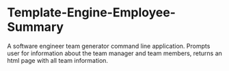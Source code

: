 # Template-Engine-Employee-Summary
A software engineer team generator command line application. Prompts user for information about the team manager and team members, returns an html page with all team information.
